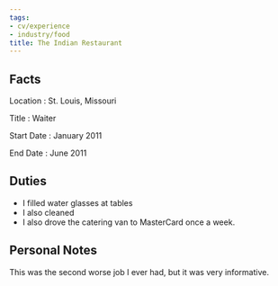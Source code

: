 ```yaml
---
tags:
- cv/experience
- industry/food
title: The Indian Restaurant
---
```


Facts
-----

Location
:   St. Louis, Missouri

Title
:   Waiter

Start Date
:   January 2011

End Date
:   June 2011

Duties
------

-   I filled water glasses at tables
-   I also cleaned
-   I also drove the catering van to MasterCard once a week.

Personal Notes
--------------

This was the second worse job I ever had, but it was very informative.
